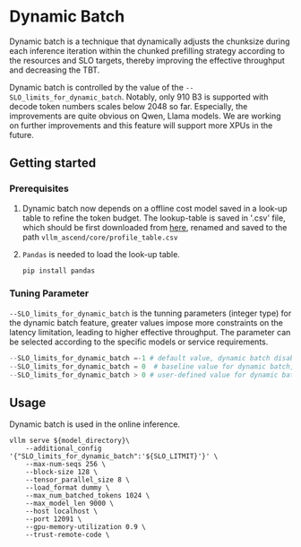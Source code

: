 # Dynamic Batch

Dynamic batch is a technique that dynamically adjusts the chunksize during each inference iteration within the chunked prefilling strategy according to the resources and SLO targets, thereby improving the effective throughput and decreasing the TBT.

Dynamic batch is controlled by the value of the `--SLO_limits_for_dynamic_batch`. 
Notably, only 910 B3 is supported with decode token numbers scales below 2048 so far. 
Especially, the improvements are quite obvious on Qwen, Llama models.
We are working on further improvements and this feature will support more XPUs in the future.

## Getting started


### Prerequisites

1. Dynamic batch now depends on a offline cost model saved in a look-up table to refine the token budget. The lookup-table is saved in '.csv' file, which should be first downloaded from [here](https://vllm-ascend.obs.cn-north-4.myhuaweicloud.com/vllm-ascend/dynamic_batch_scheduler/A2-B3-BLK128.csv), renamed and saved to the path `vllm_ascend/core/profile_table.csv`

2. `Pandas` is needed to load the look-up table.
    ```bash
    pip install pandas 
    ```

### Tuning Parameter
`--SLO_limits_for_dynamic_batch` is the tunning parameters (integer type) for the dynamic batch feature, greater values impose more constraints on the latency limitation, leading to higher effective throughput. The parameter can be selected according to the specific models or service requirements. 

```python
--SLO_limits_for_dynamic_batch =-1 # default value, dynamic batch disabled.
--SLO_limits_for_dynamic_batch = 0  # baseline value for dynamic batch, dynamic batch disabled, FCFS and decode-first chunked prefilling strategy is used.
--SLO_limits_for_dynamic_batch > 0 # user-defined value for dynamic batch, dynamic batch enabled with FCFS and decode-first chunked prefilling strategy.
```
## Usage
Dynamic batch is used in the online inference.
```shell
vllm serve ${model_directory}\
    --additional_config '{"SLO_limits_for_dynamic_batch":'${SLO_LITMIT}'}' \
    --max-num-seqs 256 \
    --block-size 128 \
    --tensor_parallel_size 8 \
    --load_format dummy \
    --max_num_batched_tokens 1024 \
    --max_model_len 9000 \
    --host localhost \
    --port 12091 \
    --gpu-memory-utilization 0.9 \
    --trust-remote-code \
```
